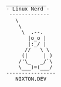 <pre>
_____________
- Linux Nerd -
 -------------
   \
    \
     \  .--.
       |o_o |
       |:_/ |
      //   \ \
     (|     | )
    /'\_   _/`\
    \___)=(___/
----------------
   NIXTON.DEV
</pre>
